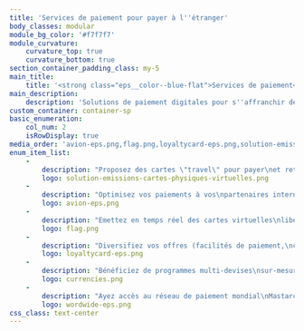```yaml
---
title: 'Services de paiement pour payer à l''étranger'
body_classes: modular
module_bg_color: '#f7f7f7'
module_curvature:
    curvature_top: true
    curvature_bottom: true
section_container_padding_class: my-5
main_title:
    title: '<strong class="eps__color--blue-flat">Services de paiement</strong> pour payer à l''étranger'
main_description:
    description: 'Solutions de paiement digitales pour s''affranchir des frontières'
custom_container: container-sp
basic_enumeration:
    col_num: 2
    isRowDisplay: true
media_order: 'avion-eps.png,flag.png,loyaltycard-eps.png,solution-emissions-cartes-physiques-virtuelles.png,wordwide-eps.png,currencies.png'
enum_item_list:
    -
        description: "Proposez des cartes \"travel\" pour payer\net retirer de l'argent dans le monde entier"
        logo: solution-emissions-cartes-physiques-virtuelles.png
    -
        description: "Optimisez vos paiements à vos\npartenaires internationaux"
        logo: avion-eps.png
    -
        description: "Emettez en temps réel des cartes virtuelles\nlibellées en monnaies locales."
        logo: flag.png
    -
        description: "Diversifiez vos offres (facilités de paiement,\nclub fidélité, achats en ligne…)"
        logo: loyaltycard-eps.png
    -
        description: "Bénéficiez de programmes multi-devises\nsur-mesure avec des frais de change contrôlés"
        logo: currencies.png
    -
        description: "Ayez accès au réseau de paiement mondial\nMastarcard® avec ses nombreuses devises"
        logo: wordwide-eps.png
css_class: text-center
---
```



